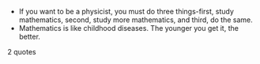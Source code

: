  - If you want to be a physicist, you must do three things-first, study mathematics, second, study more mathematics, and third, do the same.
 - Mathematics is like childhood diseases. The younger you get it, the better.

2 quotes